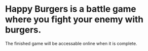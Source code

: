 # Happy Burgers is a battle game where you fight your enemy with burgers.

The finished game will be accessable online when it is complete.
